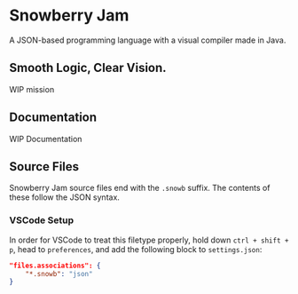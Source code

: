 # Snowberry Jam
A JSON-based programming language with a visual compiler made in Java.

## Smooth Logic, Clear Vision.
WIP mission

## Documentation
WIP Documentation

## Source Files
Snowberry Jam source files end with the `.snowb` suffix. The contents of these follow the JSON syntax.

### VSCode Setup
In order for VSCode to treat this filetype properly, hold down `ctrl + shift + p`, head to `preferences`, and add the following block to `settings.json`:
```json
"files.associations": {
    "*.snowb": "json"
}
```